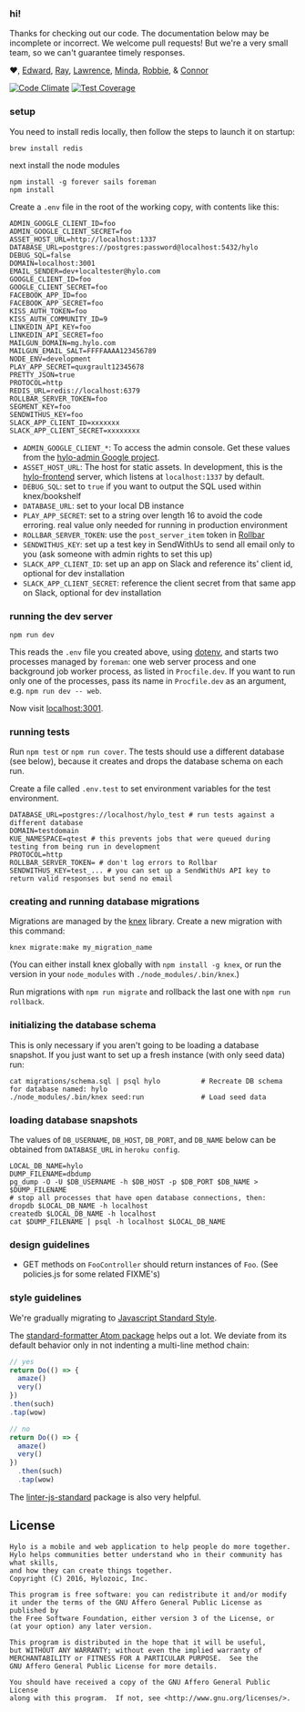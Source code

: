 ### hi!

Thanks for checking out our code. The documentation below may be incomplete or incorrect. We welcome pull requests! But we're a very small team, so we can't guarantee timely responses.

:heart:, [Edward](https://github.com/edwardwest), [Ray](https://github.com/razorman8669), [Lawrence](https://github.com/levity), [Minda](https://github.com/Minda), [Robbie](https://github.com/robbiecarlton), & [Connor](https://github.com/connoropolous)

[![Code Climate](https://codeclimate.com/github/Hylozoic/hylo-node/badges/gpa.svg)](https://codeclimate.com/github/Hylozoic/hylo-node) [![Test Coverage](https://codeclimate.com/github/Hylozoic/hylo-node/badges/coverage.svg)](https://codeclimate.com/github/Hylozoic/hylo-node/coverage)

### setup

You need to install redis locally, then follow the steps to launch it on startup:
```shell
brew install redis
```

next install the node modules
```shell
npm install -g forever sails foreman
npm install
```

Create a `.env` file in the root of the working copy, with contents like this:
```
ADMIN_GOOGLE_CLIENT_ID=foo
ADMIN_GOOGLE_CLIENT_SECRET=foo
ASSET_HOST_URL=http://localhost:1337
DATABASE_URL=postgres://postgres:password@localhost:5432/hylo
DEBUG_SQL=false
DOMAIN=localhost:3001
EMAIL_SENDER=dev+localtester@hylo.com
GOOGLE_CLIENT_ID=foo
GOOGLE_CLIENT_SECRET=foo
FACEBOOK_APP_ID=foo
FACEBOOK_APP_SECRET=foo
KISS_AUTH_TOKEN=foo
KISS_AUTH_COMMUNITY_ID=9
LINKEDIN_API_KEY=foo
LINKEDIN_API_SECRET=foo
MAILGUN_DOMAIN=mg.hylo.com
MAILGUN_EMAIL_SALT=FFFFAAAA123456789
NODE_ENV=development
PLAY_APP_SECRET=quxgrault12345678
PRETTY_JSON=true
PROTOCOL=http
REDIS_URL=redis://localhost:6379
ROLLBAR_SERVER_TOKEN=foo
SEGMENT_KEY=foo
SENDWITHUS_KEY=foo
SLACK_APP_CLIENT_ID=xxxxxxx
SLACK_APP_CLIENT_SECRET=xxxxxxxx
```
* `ADMIN_GOOGLE_CLIENT_*`: To access the admin console.  Get these values from the [hylo-admin Google project](https://console.developers.google.com/project/hylo-admin).
* `ASSET_HOST_URL`: The host for static assets. In development, this is the [hylo-frontend](https://github.com/Hylozoic/hylo-frontend) server, which listens at `localhost:1337` by default.
* `DEBUG_SQL`: set to `true` if you want to output the SQL used within knex/bookshelf
* `DATABASE_URL`: set to your local DB instance
* `PLAY_APP_SECRET`: set to a string over length 16 to avoid the code erroring. real value only needed for running in production environment
* `ROLLBAR_SERVER_TOKEN`: use the `post_server_item` token in  [Rollbar](https://rollbar.com/hylo_dev/Hylo/settings/access_tokens/)
* `SENDWITHUS_KEY`: set up a test key in SendWithUs to send all email only to you (ask someone with admin rights to set this up)
* `SLACK_APP_CLIENT_ID`: set up an app on Slack and reference its' client id, optional for dev installation
* `SLACK_APP_CLIENT_SECRET`: reference the client secret from that same app on Slack, optional for dev installation

### running the dev server

```shell
npm run dev
```

This reads the `.env` file you created above, using [dotenv](http://www.npmjs.org/package/dotenv), and starts two processes managed by `foreman`: one web server process and one background job worker process, as listed in `Procfile.dev`. If you want to run only one of the processes, pass its name in `Procfile.dev` as an argument, e.g. `npm run dev -- web`.

Now visit [localhost:3001](http://localhost:3001).

### running tests

Run `npm test` or `npm run cover`. The tests should use a different database (see below), because it creates and drops the database schema on each run.

Create a file called `.env.test` to set environment variables for the test environment.

```
DATABASE_URL=postgres://localhost/hylo_test # run tests against a different database
DOMAIN=testdomain
KUE_NAMESPACE=qtest # this prevents jobs that were queued during testing from being run in development
PROTOCOL=http
ROLLBAR_SERVER_TOKEN= # don't log errors to Rollbar
SENDWITHUS_KEY=test_... # you can set up a SendWithUs API key to return valid responses but send no email
```

### creating and running database migrations

Migrations are managed by the [knex](http://knexjs.org) library. Create a new migration with this command:

```shell
knex migrate:make my_migration_name
```

(You can either install knex globally with `npm install -g knex`, or run the version in your `node_modules` with `./node_modules/.bin/knex`.)

Run migrations with `npm run migrate` and rollback the last one with `npm run rollback`.

### initializing the database schema

This is only necessary if you aren't going to be loading a database snapshot. If you just want to set up a fresh instance (with only seed data) run:
```shell
cat migrations/schema.sql | psql hylo          # Recreate DB schema for database named: hylo
./node_modules/.bin/knex seed:run              # Load seed data
```

### loading database snapshots

The values of `DB_USERNAME`, `DB_HOST`, `DB_PORT`, and `DB_NAME` below can be obtained from `DATABASE_URL` in `heroku config`.

```shell
LOCAL_DB_NAME=hylo
DUMP_FILENAME=dbdump
pg_dump -O -U $DB_USERNAME -h $DB_HOST -p $DB_PORT $DB_NAME > $DUMP_FILENAME
# stop all processes that have open database connections, then:
dropdb $LOCAL_DB_NAME -h localhost
createdb $LOCAL_DB_NAME -h localhost
cat $DUMP_FILENAME | psql -h localhost $LOCAL_DB_NAME
```



### design guidelines

* GET methods on `FooController` should return instances of `Foo`. (See policies.js for some related FIXME's)

### style guidelines

We're gradually migrating to [Javascript Standard Style](https://github.com/feross/standard).

The [standard-formatter Atom package](https://atom.io/packages/standard-formatter) helps out a lot. We deviate from its default behavior only in not indenting a multi-line method chain:

```javascript
// yes
return Do(() => {
  amaze()
  very()
})
.then(such)
.tap(wow)

// no
return Do(() => {
  amaze()
  very()
})
  .then(such)
  .tap(wow)
```

The [linter-js-standard](https://atom.io/packages/linter-js-standard) package is also very helpful.

## License

    Hylo is a mobile and web application to help people do more together.
    Hylo helps communities better understand who in their community has what skills,
    and how they can create things together.
    Copyright (C) 2016, Hylozoic, Inc.

    This program is free software: you can redistribute it and/or modify
    it under the terms of the GNU Affero General Public License as published by
    the Free Software Foundation, either version 3 of the License, or
    (at your option) any later version.

    This program is distributed in the hope that it will be useful,
    but WITHOUT ANY WARRANTY; without even the implied warranty of
    MERCHANTABILITY or FITNESS FOR A PARTICULAR PURPOSE.  See the
    GNU Affero General Public License for more details.

    You should have received a copy of the GNU Affero General Public License
    along with this program.  If not, see <http://www.gnu.org/licenses/>.
